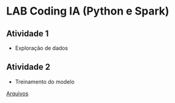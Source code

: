 # LAB Coding IA (Python e Spark)

## Atividade 1

- Exploração de dados

## Atividade 2

- Treinamento do modelo

[Arquivos](https://github.com/ThayaneMoreira/BusinessAnalytics-BigData/tree/main/Labs/Coding_IA_Python_e_Spark)

